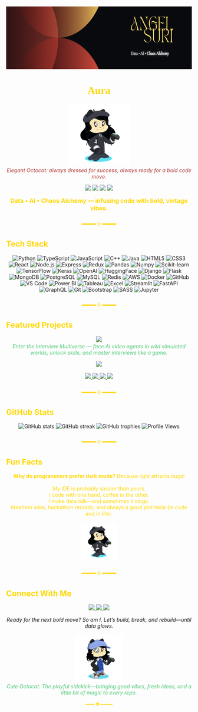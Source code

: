 <p align="center">
  <img src="https://github.com/Auraangel07/Auraangel07/blob/main/assets/Angel%20Suri%20(1).png?raw=true" width="100%" height="170px" alt="Angel Suri Banner"/>
</p>

<h1 align="center" style="color:#FFD700; font-family:Georgia;">Aura</h1>

<p align="center">
  <img src="https://github.com/Auraangel07/Auraangel07/blob/main/assets/elegant_octocat.png?raw=true" width="170px" alt="Elegant Octocat" />
  <br>
  <i style="color:#B33A3A;">Elegant Octocat: always dressed for success, always ready for a bold code move.</i>
</p>

<p align="center">
  <img src="https://img.shields.io/badge/DATA%20ALCHEMY-181818?style=for-the-badge&logo=data&logoColor=FFD700" />
  <img src="https://img.shields.io/badge/AI%20CHAOS-B33A3A?style=for-the-badge&logo=openai&logoColor=FFD700" />
  <img src="https://img.shields.io/badge/VINTAGE%20CODER-50c878?style=for-the-badge&logo=code&logoColor=181818" />
  <img src="https://img.shields.io/badge/SASSY%20ENGINEER-f5f5dc?style=for-the-badge&logo=star&logoColor=B33A3A" />
</p>

<p align="center">
  <b style="color:#FFD700; font-size:1.15em;">
    Data • AI • Chaos Alchemy — infusing code with bold, vintage vibes.
  </b>
</p>

<p align="center" style="color:#FFD700; font-size:1.5em;">━━━✧━━━</p>

## <span style="color:#FFD700;">Tech Stack</span>

<p align="center">
  <img src="https://img.shields.io/badge/Python-FFD700?style=for-the-badge&logo=python&logoColor=181818" title="Python"/>
  <img src="https://img.shields.io/badge/TypeScript-B33A3A?style=for-the-badge&logo=typescript&logoColor=FFD700" title="TypeScript"/>
  <img src="https://img.shields.io/badge/JavaScript-181818?style=for-the-badge&logo=javascript&logoColor=FFD700" title="JavaScript"/>
  <img src="https://img.shields.io/badge/C++-50c878?style=for-the-badge&logo=cplusplus&logoColor=181818" title="C++"/>
  <img src="https://img.shields.io/badge/Java-f5f5dc?style=for-the-badge&logo=java&logoColor=B33A3A" title="Java"/>
  <img src="https://img.shields.io/badge/HTML5-B33A3A?style=for-the-badge&logo=html5&logoColor=FFD700" title="HTML5"/>
  <img src="https://img.shields.io/badge/CSS3-FFD700?style=for-the-badge&logo=css3&logoColor=181818" title="CSS3"/>
  <img src="https://img.shields.io/badge/React-181818?style=for-the-badge&logo=react&logoColor=FFD700" title="React"/>
  <img src="https://img.shields.io/badge/Node.js-50c878?style=for-the-badge&logo=nodedotjs&logoColor=181818" title="Node.js"/>
  <img src="https://img.shields.io/badge/Express-f5f5dc?style=for-the-badge&logo=express&logoColor=B33A3A" title="Express"/>
  <img src="https://img.shields.io/badge/Redux-B33A3A?style=for-the-badge&logo=redux&logoColor=FFD700" title="Redux"/>
  <img src="https://img.shields.io/badge/Pandas-FFD700?style=for-the-badge&logo=pandas&logoColor=181818" title="Pandas"/>
  <img src="https://img.shields.io/badge/Numpy-50c878?style=for-the-badge&logo=numpy&logoColor=181818" title="Numpy"/>
  <img src="https://img.shields.io/badge/Scikit--Learn-181818?style=for-the-badge&logo=scikit-learn&logoColor=FFD700" title="Scikit-learn"/>
  <img src="https://img.shields.io/badge/TensorFlow-B33A3A?style=for-the-badge&logo=tensorflow&logoColor=FFD700" title="TensorFlow"/>
  <img src="https://img.shields.io/badge/Keras-f5f5dc?style=for-the-badge&logo=keras&logoColor=B33A3A" title="Keras"/>
  <img src="https://img.shields.io/badge/OpenAI-181818?style=for-the-badge&logo=openai&logoColor=FFD700" title="OpenAI"/>
  <img src="https://img.shields.io/badge/HuggingFace-FFD700?style=for-the-badge&logo=huggingface&logoColor=181818" title="HuggingFace"/>
  <img src="https://img.shields.io/badge/Django-50c878?style=for-the-badge&logo=django&logoColor=181818" title="Django"/>
  <img src="https://img.shields.io/badge/Flask-B33A3A?style=for-the-badge&logo=flask&logoColor=FFD700" title="Flask"/>
  <img src="https://img.shields.io/badge/MongoDB-181818?style=for-the-badge&logo=mongodb&logoColor=FFD700" title="MongoDB"/>
  <img src="https://img.shields.io/badge/PostgreSQL-FFD700?style=for-the-badge&logo=postgresql&logoColor=181818" title="PostgreSQL"/>
  <img src="https://img.shields.io/badge/MySQL-f5f5dc?style=for-the-badge&logo=mysql&logoColor=B33A3A" title="MySQL"/>
  <img src="https://img.shields.io/badge/Redis-50c878?style=for-the-badge&logo=redis&logoColor=181818" title="Redis"/>
  <img src="https://img.shields.io/badge/AWS-FFD700?style=for-the-badge&logo=amazonaws&logoColor=181818" title="AWS"/>
  <img src="https://img.shields.io/badge/Docker-B33A3A?style=for-the-badge&logo=docker&logoColor=FFD700" title="Docker"/>
  <img src="https://img.shields.io/badge/GitHub-181818?style=for-the-badge&logo=github&logoColor=FFD700" title="GitHub"/>
  <img src="https://img.shields.io/badge/VS%20Code-FFD700?style=for-the-badge&logo=visualstudiocode&logoColor=181818" title="VS Code"/>
  <img src="https://img.shields.io/badge/Power%20BI-50c878?style=for-the-badge&logo=powerbi&logoColor=181818" title="Power BI"/>
  <img src="https://img.shields.io/badge/Tableau-f5f5dc?style=for-the-badge&logo=tableau&logoColor=B33A3A" title="Tableau"/>
  <img src="https://img.shields.io/badge/Excel-B33A3A?style=for-the-badge&logo=microsoftexcel&logoColor=FFD700" title="Excel"/>
  <img src="https://img.shields.io/badge/Streamlit-FFD700?style=for-the-badge&logo=streamlit&logoColor=181818" title="Streamlit"/>
  <img src="https://img.shields.io/badge/FastAPI-50c878?style=for-the-badge&logo=fastapi&logoColor=181818" title="FastAPI"/>
  <img src="https://img.shields.io/badge/GraphQL-f5f5dc?style=for-the-badge&logo=graphql&logoColor=B33A3A" title="GraphQL"/>
  <img src="https://img.shields.io/badge/Git-181818?style=for-the-badge&logo=git&logoColor=FFD700" title="Git"/>
  <img src="https://img.shields.io/badge/Bootstrap-B33A3A?style=for-the-badge&logo=bootstrap&logoColor=FFD700" title="Bootstrap"/>
  <img src="https://img.shields.io/badge/SASS-FFD700?style=for-the-badge&logo=sass&logoColor=181818" title="SASS"/>
  <img src="https://img.shields.io/badge/Jupyter-50c878?style=for-the-badge&logo=jupyter&logoColor=181818" title="Jupyter"/>
</p>

<p align="center" style="color:#FFD700; font-size:1.5em;">━━━✧━━━</p>

## <span style="color:#FFD700;">Featured Projects</span>

<p align="center">
  <a href="https://github.com/Auraangel07/Mindmirror">
    <img src="https://img.shields.io/badge/MINDMIRROR-B33A3A?style=for-the-badge&logo=python&logoColor=FFD700" />
  </a>
  <br>
  <i style="color:#50c878;">Enter the Interview Multiverse — face AI video agents in wild simulated worlds, unlock skills, and master interviews like a game.</i>
</p>
<p align="center">
  <a href="https://github.com/Auraangel07/Parthvortex">
    <img src="https://img.shields.io/badge/PARTHVORTEX-50c878?style=for-the-badge&logo=react&logoColor=181818" />
  </a>
</p>
<p align="center">
  <a href="https://github.com/Auraangel07/Customer-Churn-Prediction-Telecom-">
    <img src="https://img.shields.io/badge/Customer%20Churn%20Prediction-B33A3A?style=for-the-badge&logo=python&logoColor=FFD700" />
  </a>
  <a href="https://github.com/Auraangel07/Internshiptask8">
    <img src="https://img.shields.io/badge/Internship%20Task%208-181818?style=for-the-badge&logo=data&logoColor=FFD700" />
  </a>
  <a href="https://github.com/Auraangel07/internshiptask7">
    <img src="https://img.shields.io/badge/Internship%20Task%207-50c878?style=for-the-badge&logo=analytics&logoColor=181818" />
  </a>
  <a href="https://github.com/Auraangel07/internshiptask6">
    <img src="https://img.shields.io/badge/Internship%20Task%206-f5f5dc?style=for-the-badge&logo=flask&logoColor=B33A3A" />
  </a>

<p align="center" style="color:#FFD700; font-size:1.5em;">━━━✧━━━</p>

## <span style="color:#FFD700;">GitHub Stats</span>
<p align="center">
  <img src="https://github-readme-stats.vercel.app/api?username=Auraangel07&show_icons=true&theme=gruvbox&count_private=true" alt="GitHub stats" />
  <img src="https://github-readme-streak-stats.herokuapp.com/?user=Auraangel07&theme=gruvbox" alt="GitHub streak" />
  <img src="https://github-profile-trophy.vercel.app/?username=Auraangel07&theme=gruvbox&row=1&column=7" alt="GitHub trophies" />
  <img src="https://komarev.com/ghpvc/?username=Auraangel07&style=for-the-badge" alt="Profile Views"/>
</p>

<p align="center" style="color:#FFD700; font-size:1.5em;">━━━✧━━━</p>

## <span style="color:#FFD700;">Fun Facts</span>
<p align="center" style="color:#FFD700;">
  <b>Why do programmers prefer dark mode?</b> Because light attracts bugs! <br><br>
  My IDE is probably sassier than yours.<br>
  I code with one hand, coffee in the other.<br>
  I make data talk—and sometimes it sings.<br>
  Ideathon wins, hackathon records, and always a good plot twist (in code and in life).<br>
  <br>
  <img src="https://github.com/Auraangel07/Auraangel07/blob/main/assets/elegant_octocat.png?raw=true" width="100px" alt="Elegant Octocat Fun Mascot" />
  <br>
</p>

<p align="center" style="color:#FFD700; font-size:1.5em;">━━━✧━━━</p>

## <span style="color:#FFD700;">Connect With Me</span>
<p align="center">
  <a href="https://www.linkedin.com/in/angel-suri-89a01a278?utm_source=share&utm_campaign=share_via&utm_content=profile&utm_medium=android_app">
    <img src="https://img.shields.io/badge/LinkedIn-181818?logo=linkedin&logoColor=FFD700&style=for-the-badge" />
  </a>
  <a href="mailto:your.email@gmail.com">
    <img src="https://img.shields.io/badge/Gmail-B33A3A?logo=gmail&logoColor=FFD700&style=for-the-badge" />
  </a>
  <a href="https://twitter.com/yourusername">
    <img src="https://img.shields.io/badge/Twitter-50c878?logo=twitter&logoColor=181818&style=for-the-badge" />
  </a>
</p>

<p align="center" style="margin-top:10px;"><i>Ready for the next bold move? So am I. Let’s build, break, and rebuild—until data glows.</i></p>

<p align="center">
  <img src="https://github.com/Auraangel07/Auraangel07/blob/main/assets/cute_octocat.png?raw=true" width="130px" alt="Cute Octocat" />
  <br>
  <i style="color:#50c878;">Cute Octocat: The playful sidekick—bringing good vibes, fresh ideas, and a little bit of magic to every repo.</i>
</p>

<p align="center" style="color:#FFD700;">━━━★━━━━</p>
